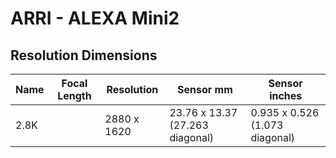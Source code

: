 # ARRI - ALEXA Mini2

## Resolution Dimensions

| Name   | Focal Length   | Resolution   | Sensor mm                       | Sensor inches                  |
|--------|----------------|--------------|---------------------------------|--------------------------------|
| 2.8K   |                | 2880 x 1620  | 23.76 x 13.37 (27.263 diagonal) | 0.935 x 0.526 (1.073 diagonal) |